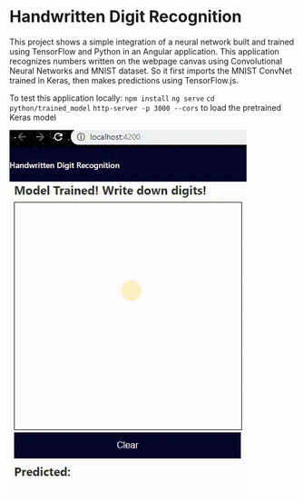 # Handwritten Digit Recognition

This project shows a simple integration of a neural network built and trained using TensorFlow and Python in an Angular application.
This application recognizes numbers written on the webpage canvas using Convolutional Neural Networks and MNIST dataset. So it first imports the MNIST ConvNet trained in Keras, then makes predictions using TensorFlow.js.

To test this application locally:
`npm install`
`ng serve`
`cd python/trained_model`
`http-server -p 3000 --cors` to load the pretrained Keras model

![alt text](/images/ScreenRec.gif "Handwritten Digit Recognition")
